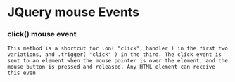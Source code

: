 # JQuery mouse Events

### click() mouse event
`This method is a shortcut for .on( "click", handler ) in the first two variations, and .trigger( "click" ) in the third. The click event is sent to an element when the mouse pointer is over the element, and the mouse button is pressed and released. Any HTML element can receive this even`
